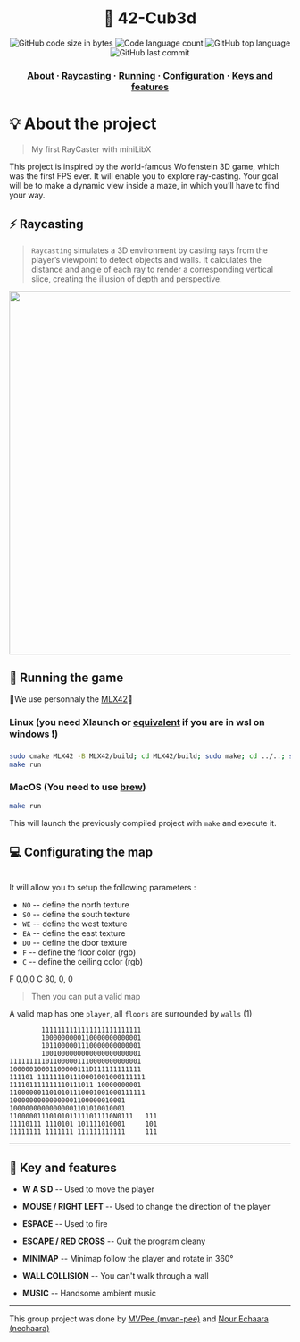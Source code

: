 <h1 align="center">
	🔫 42-Cub3d
</h1>

<p align="center">
	<img alt="GitHub code size in bytes" src="https://img.shields.io/github/languages/code-size/MVPee/42-Cub3d?color=lightblue" />
	<img alt="Code language count" src="https://img.shields.io/github/languages/count/MVPee/42-Cub3d?color=yellow" />
	<img alt="GitHub top language" src="https://img.shields.io/github/languages/top/MVPee/42-Cub3d?color=blue" />
	<img alt="GitHub last commit" src="https://img.shields.io/github/last-commit/MVPee/42-Cub3d?color=green" />
</p>

<h3 align="center">
  	<a href="#-about-the-project">About</a>
	<span> · </span>
	<a href="#-raycasting">Raycasting</a>
	<span> · </span>
	<a href="#-running-the-game">Running</a>
	<span> · </span>
	<a href="#-configurating-the-map">Configuration</a>
	<span> · </span>
  	<a href="#-key-and-features">Keys and features</a>
</h3>

# 💡 About the project
> My first RayCaster with miniLibX

This project is inspired by the world-famous Wolfenstein 3D game, which
was the first FPS ever. It will enable you to explore ray-casting. Your goal will be to
make a dynamic view inside a maze, in which you’ll have to find your way.

## ⚡ Raycasting
>`Raycasting` simulates a 3D environment by casting rays from the player’s viewpoint to detect objects and walls. It calculates the distance and angle of each ray to render a corresponding vertical slice, creating the illusion of depth and perspective.
<p align="center">
	<img src="https://upload.wikimedia.org/wikipedia/commons/e/e7/Simple_raycasting_with_fisheye_correction.gif" width=650>
</p>

## 🚀 Running the game
🌟We use personnaly the [MLX42](https://github.com/codam-coding-college/MLX42)🌟
### Linux  (you need Xlaunch or [equivalent](https://github.com/codam-coding-college/MLX42?tab=readme-ov-file#for-windows-with-windows-subsystem-for-linux-2-wsl2) if you are in wsl on windows ❗)
```bash
sudo cmake MLX42 -B MLX42/build; cd MLX42/build; sudo make; cd ../..; sudo apt-get install mpg123
make run
```
### MacOS  (You need to use [brew](https://github.com/codam-coding-college/MLX42?tab=readme-ov-file#for-macos))
```bash
make run
```
This will launch the previously compiled project with `make` and execute it.


## 💻 Configurating the map

</br>It will allow you to setup the following parameters :
- `NO` -- define the north texture
- `SO` -- define the south texture
- `WE` -- define the west texture
- `EA` -- define the east texture
- `DO` -- define the door texture
- `F` -- define the floor color (rgb)
- `C` -- define the ceiling color (rgb)

F  0,0,0
C  80, 0, 0

> Then you can put a valid map

A valid map has one `player`, all `floors` are surrounded by `walls` (1)

```
        1111111111111111111111111
        1000000000110000000000001
        1011000001110000000000001
        1001000000000000000000001
111111111011000001110000000000001
10000010001100000111D111111111111
111101 111111101110001001000111111
111101111111110111011 10000000001
1100000011010101110001001000111111
10000000000000001100000010001
10000000000000001101010010001
11000001110101011111011110N0111   111
11110111 1110101 101111010001     101
11111111 1111111 111111111111     111
```

------------
## 📜 Key and features

- **W A S D**
  -- Used to move the player

- **MOUSE / RIGHT LEFT**
  -- Used to change the direction of the player

- **ESPACE**
  -- Used to fire

- **ESCAPE / RED CROSS**
  -- Quit the program cleany

- **MINIMAP**
  -- Minimap follow the player and rotate in 360°

- **WALL COLLISION**
  -- You can't walk through a wall

- **MUSIC**
  -- Handsome ambient music
---
This group project was done by [MVPee (mvan-pee)](https://github.com/MVPee) and [Nour Echaara (nechaara)](https://github.com/noureh10)
